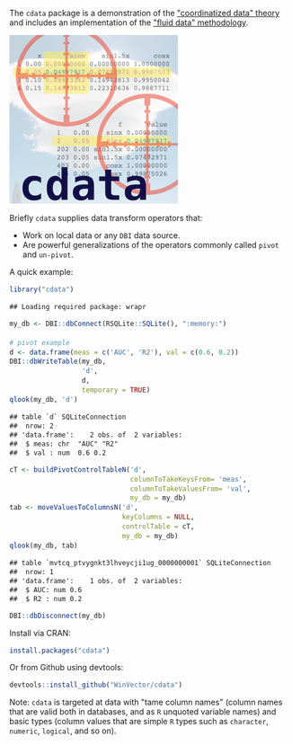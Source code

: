 
<!-- README.md is generated from README.Rmd. Please edit that file -->
The `cdata` package is a demonstration of the ["coordinatized data" theory](http://winvector.github.io/FluidData/RowsAndColumns.html) and includes an implementation of the ["fluid data" methodology](http://winvector.github.io/FluidData/FluidData.html).

![](https://raw.githubusercontent.com/WinVector/cdata/master/tools/cdata.png)

Briefly `cdata` supplies data transform operators that:

-   Work on local data or any `DBI` data source.
-   Are powerful generalizations of the operators commonly called `pivot` and `un-pivot`.

A quick example:

``` r
library("cdata")
```

    ## Loading required package: wrapr

``` r
my_db <- DBI::dbConnect(RSQLite::SQLite(), ":memory:")

# pivot example
d <- data.frame(meas = c('AUC', 'R2'), val = c(0.6, 0.2))
DBI::dbWriteTable(my_db,
                  'd',
                  d,
                  temporary = TRUE)
qlook(my_db, 'd')
```

    ## table `d` SQLiteConnection 
    ##  nrow: 2 
    ## 'data.frame':    2 obs. of  2 variables:
    ##  $ meas: chr  "AUC" "R2"
    ##  $ val : num  0.6 0.2

``` r
cT <- buildPivotControlTableN('d',
                              columnToTakeKeysFrom= 'meas',
                              columnToTakeValuesFrom= 'val',
                              my_db = my_db)
tab <- moveValuesToColumnsN('d',
                            keyColumns = NULL,
                            controlTable = cT,
                            my_db = my_db)
qlook(my_db, tab)
```

    ## table `mvtcq_ptvygnkt3lhveycji1ug_0000000001` SQLiteConnection 
    ##  nrow: 1 
    ## 'data.frame':    1 obs. of  2 variables:
    ##  $ AUC: num 0.6
    ##  $ R2 : num 0.2

``` r
DBI::dbDisconnect(my_db)
```

Install via CRAN:

``` r
install.packages("cdata")
```

Or from Github using devtools:

``` r
devtools::install_github("WinVector/cdata")
```

Note: `cdata` is targeted at data with "tame column names" (column names that are valid both in databases, and as `R` unquoted variable names) and basic types (column values that are simple `R` types such as `character`, `numeric`, `logical`, and so on).

